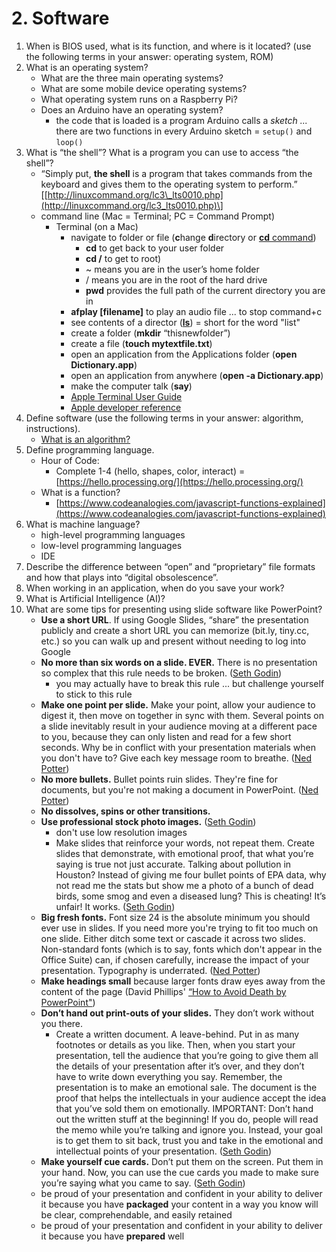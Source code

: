 # 2. Software

1. When is BIOS used, what is its function, and where is it located? \(use the following terms in your answer: operating system, ROM\)
2. What is an operating system?
   * What are the three main operating systems?
   * What are some mobile device operating systems?
   * What operating system runs on a Raspberry Pi?
   * Does an Arduino have an operating system?
     * the code that is loaded is a program Arduino calls a _sketch ..._ there are two functions in every Arduino sketch = `setup()` and `loop()`
3. What is “the shell”? What is a program you can use to access “the shell”?
   * “Simply put, **the shell** is a program that takes commands from the keyboard and gives them to the operating system to perform.” \[[http://linuxcommand.org/lc3\_lts0010.php](http://linuxcommand.org/lc3_lts0010.php)\]
   * command line \(Mac = Terminal; PC = Command Prompt\)
     * Terminal \(on a Mac\)
       * navigate to folder or file \(**c**hange **d**irectory or [**cd** command](https://en.wikipedia.org/wiki/Cd_%28command%29)\)
         * **cd** to get back to your user folder
         * **cd /** to get to root\)
         * ~ means you are in the user’s home folder
         * / means you are in the root of the hard drive
         * **pwd** provides the full path of the current directory you are in
       * **afplay \[filename\]** to play an audio file ... to stop command+c
       * see contents of a director \([**ls**](https://en.wikipedia.org/wiki/Ls)\) = short for the word "list"
       * create a folder \(**mkdir** “thisnewfolder”\)
       * create a file \(**touch mytextfile.txt**\)
       * open an application from the Applications folder \(**open Dictionary.app**\)
       * open an application from anywhere \(**open -a Dictionary.app**\)
       * make the computer talk \(**say**\)
       * [Apple Terminal User Guide](https://support.apple.com/guide/terminal/welcome/mac)
       * [Apple developer reference](https://developer.apple.com/library/archive/documentation/OpenSource/Conceptual/ShellScripting/CommandLInePrimer/CommandLine.html)
4. Define software \(use the following terms in your answer: algorithm, instructions\).
   * [What is an algorithm?](https://en.wikiversity.org/wiki/What_is_an_Algorithm)
5. Define programming language.
   * Hour of Code:
     * Complete 1-4 \(hello, shapes, color, interact\) = [https://hello.processing.org/](https://hello.processing.org/)
   * What is a function?
     * [https://www.codeanalogies.com/javascript-functions-explained](https://www.codeanalogies.com/javascript-functions-explained)
6. What is machine language?
   * high-level programming languages
   * low-level programming languages
   * IDE
7. Describe the difference between “open” and “proprietary” file formats and how that plays into “digital obsolescence”.
8. When working in an application, when do you save your work?
9. What is Artificial Intelligence \(AI\)?
10. What are some tips for presenting using slide software like PowerPoint?
    * **Use a short URL**. If using Google Slides, “share” the presentation publicly and create a short URL you can memorize \(bit.ly, tiny.cc, etc.\) so you can walk up and present without needing to log into Google
    * **No more than six words on a slide. EVER.** There is no presentation so complex that this rule needs to be broken. \([Seth Godin](http://sethgodin.typepad.com/seths_blog/2007/01/really_bad_powe.html)\)
      * you may actually have to break this rule ... but challenge yourself to stick to this rule
    * **Make one point per slide.** Make your point, allow your audience to digest it, then move on together in sync with them. Several points on a slide inevitably result in your audience moving at a different pace to you, because they can only listen and read for a few short seconds. Why be in conflict with your presentation materials when you don't have to? Give each key message room to breathe. \([Ned Potter](https://www.ned-potter.com/blog/an-alternative-to-seth-godins-5-rules-to-create-amazing-powerpoint-presentations)\)
    * **No more bullets.** Bullet points ruin slides. They're fine for documents, but you're not making a document in PowerPoint. \([Ned Potter](https://www.ned-potter.com/blog/an-alternative-to-seth-godins-5-rules-to-create-amazing-powerpoint-presentations)\)
    * **No dissolves, spins or other transitions.**
    * **Use professional stock photo images.** \([Seth Godin](http://sethgodin.typepad.com/seths_blog/2007/01/really_bad_powe.html)\)
      * don't use low resolution images
      * Make slides that reinforce your words, not repeat them. Create slides that demonstrate, with emotional proof, that what you’re saying is true not just accurate. Talking about pollution in Houston? Instead of giving me four bullet points of EPA data, why not read me the stats but show me a photo of a bunch of dead birds, some smog and even a diseased lung? This is cheating! It’s unfair! It works. \([Seth Godin](http://sethgodin.typepad.com/seths_blog/2007/01/really_bad_powe.html)\)
    * **Big fresh fonts.** Font size 24 is the absolute minimum you should ever use in slides. If you need more you're trying to fit too much on one slide. Either ditch some text or cascade it across two slides. Non-standard fonts \(which is to say, fonts which don't appear in the Office Suite\) can, if chosen carefully, increase the impact of your presentation. Typography is underrated. \([Ned Potter](https://www.ned-potter.com/blog/an-alternative-to-seth-godins-5-rules-to-create-amazing-powerpoint-presentations)\)
    * **Make headings small** because larger fonts draw eyes away from the content of the page \(David Phillips' [“How to Avoid Death by PowerPoint"](https://baylor.box.com/s/5frz9jbkt1pwov5am0r8icifsmaybxlo)\)
    * **Don’t hand out print-outs of your slides.** They don’t work without you there.
      * Create a written document. A leave-behind. Put in as many footnotes or details as you like. Then, when you start your presentation, tell the audience that you’re going to give them all the details of your presentation after it’s over, and they don’t have to write down everything you say. Remember, the presentation is to make an emotional sale. The document is the proof that helps the intellectuals in your audience accept the idea that you’ve sold them on emotionally. IMPORTANT: Don’t hand out the written stuff at the beginning! If you do, people will read the memo while you’re talking and ignore you. Instead, your goal is to get them to sit back, trust you and take in the emotional and intellectual points of your presentation. \([Seth Godin](http://sethgodin.typepad.com/seths_blog/2007/01/really_bad_powe.html)\)
    * **Make yourself cue cards.** Don’t put them on the screen. Put them in your hand. Now, you can use the cue cards you made to make sure you’re saying what you came to say. \([Seth Godin](http://sethgodin.typepad.com/seths_blog/2007/01/really_bad_powe.html)\)
    * be proud of your presentation and confident in your ability to deliver it because you have **packaged** your content in a way you know will be clear, comprehendable, and easily retained
    * be proud of your presentation and confident in your ability to deliver it because you have **prepared** well

